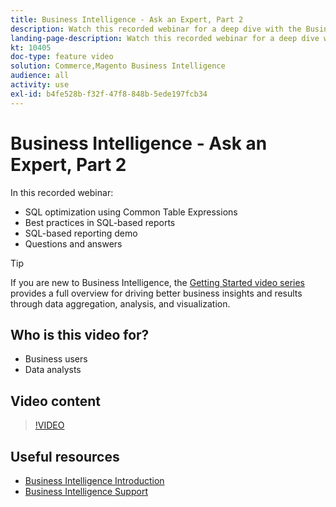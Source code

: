 ```yaml
---
title: Business Intelligence - Ask an Expert, Part 2
description: Watch this recorded webinar for a deep dive with the Business Intelligence product team, including SQL-based reporting.
landing-page-description: Watch this recorded webinar for a deep dive with the Business Intelligence product team, including SQL-based reporting.
kt: 10405
doc-type: feature video
solution: Commerce,Magento Business Intelligence
audience: all
activity: use
exl-id: b4fe528b-f32f-47f8-848b-5ede197fcb34
---
```

# Business Intelligence - Ask an Expert, Part 2

In this recorded webinar:

- SQL optimization using Common Table Expressions
- Best practices in SQL-based reports
- SQL-based reporting demo
- Questions and answers

>[!TIP]
>
>If you are new to Business Intelligence, the [Getting Started video series](./../1-overview.md) provides a full overview for driving better business insights and results through data aggregation, analysis, and visualization.

## Who is this video for?

- Business users
- Data analysts

## Video content

>[!VIDEO](https://video.tv.adobe.com/v/342410?quality=12&learn=on)

## Useful resources

- [Business Intelligence Introduction](https://docs.magento.com/mbi/getting-started/getting-started.html)
- [Business Intelligence Support](https://support.magento.com/hc/en-us/articles/360016730811)
